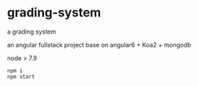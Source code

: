 # grading-system
a grading system

an angular fullstack project base on angular6 + Koa2 + mongodb

node > 7.9

```shell
npm i 
npm start
```
